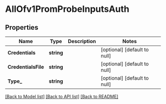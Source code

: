 # AllOfv1PromProbeInputsAuth

## Properties
Name | Type | Description | Notes
------------ | ------------- | ------------- | -------------
**Credentials** | **string** |  | [optional] [default to null]
**CredentialsFile** | **string** |  | [optional] [default to null]
**Type_** | **string** |  | [optional] [default to null]

[[Back to Model list]](../README.md#documentation-for-models) [[Back to API list]](../README.md#documentation-for-api-endpoints) [[Back to README]](../README.md)

